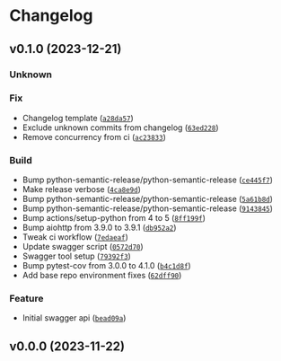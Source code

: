 # Changelog

## v0.1.0 (2023-12-21)

### Unknown

### Fix

- Changelog template ([`a28da57`](https://github.com/chemelli74/fitbit-web-api/commit/a28da574c547140f629ac6d855d80a90a8f4499f))
- Exclude unknown commits from changelog ([`63ed228`](https://github.com/chemelli74/fitbit-web-api/commit/63ed228c6aa2fd765bb03927c6e585708115af7a))
- Remove concurrency from ci ([`ac23833`](https://github.com/chemelli74/fitbit-web-api/commit/ac23833cbaddce9badf1dfc719427e7dbd035223))


### Build

- Bump python-semantic-release/python-semantic-release ([`ce445f7`](https://github.com/chemelli74/fitbit-web-api/commit/ce445f76ce031a08503f4bd6d17ab418395d6825))
- Make release verbose ([`4ca8e9d`](https://github.com/chemelli74/fitbit-web-api/commit/4ca8e9d841987abe39a48efedbadfbf650305e68))
- Bump python-semantic-release/python-semantic-release ([`5a61b8d`](https://github.com/chemelli74/fitbit-web-api/commit/5a61b8dadac33124ae7680e10d8046467c84476c))
- Bump python-semantic-release/python-semantic-release ([`9143845`](https://github.com/chemelli74/fitbit-web-api/commit/91438453dc9c49fa549e5574ccf9b91f978e67b8))
- Bump actions/setup-python from 4 to 5 ([`8ff199f`](https://github.com/chemelli74/fitbit-web-api/commit/8ff199f53d835873588cf0fc1e920fd1e8ccb49d))
- Bump aiohttp from 3.9.0 to 3.9.1 ([`db952a2`](https://github.com/chemelli74/fitbit-web-api/commit/db952a2af915c0ef4e0a8f8b7c3a06951a0e15b2))
- Tweak ci workflow ([`7edaeaf`](https://github.com/chemelli74/fitbit-web-api/commit/7edaeaf2de8c304afcb1e60d949e2828e92140b0))
- Update swagger script ([`0572d70`](https://github.com/chemelli74/fitbit-web-api/commit/0572d70a0529759e6f4b1a3781bbe4eb20dc77b2))
- Swagger tool setup ([`79392f3`](https://github.com/chemelli74/fitbit-web-api/commit/79392f3b20a6e172e2ffaff166242b81745cd160))
- Bump pytest-cov from 3.0.0 to 4.1.0 ([`b4c1d8f`](https://github.com/chemelli74/fitbit-web-api/commit/b4c1d8fb081ced6ac2203f52b3e799ebf30400c6))
- Add base repo environment fixes ([`62dff90`](https://github.com/chemelli74/fitbit-web-api/commit/62dff90e5cd25fba8f3a866075a04772d8ddd76f))


### Feature

- Initial swagger api ([`bead09a`](https://github.com/chemelli74/fitbit-web-api/commit/bead09a35dfbf9772826a7f6b062f6baafa8b0da))


## v0.0.0 (2023-11-22)
